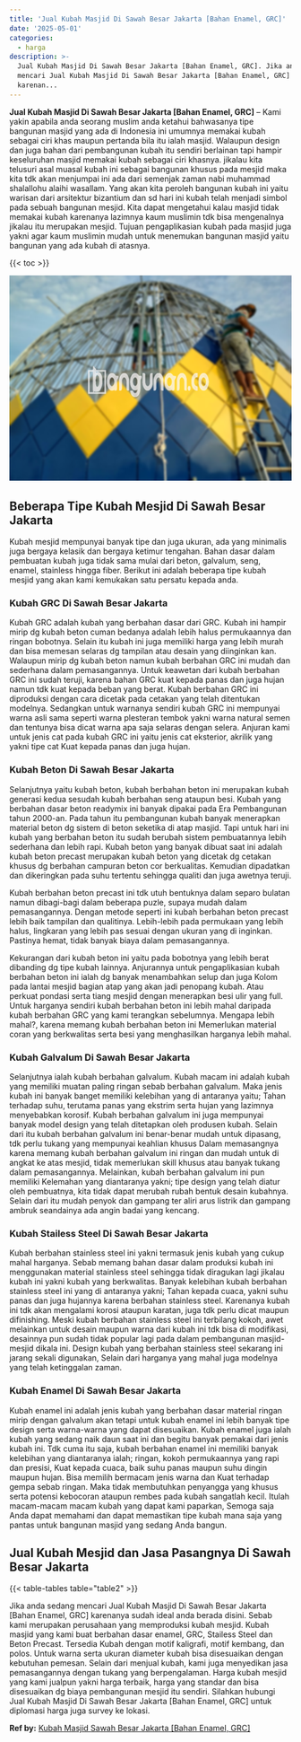```yaml
---
title: 'Jual Kubah Masjid Di Sawah Besar Jakarta [Bahan Enamel, GRC]'
date: '2025-05-01'
categories:
  - harga
description: >-
  Jual Kubah Masjid Di Sawah Besar Jakarta [Bahan Enamel, GRC]. Jika anda sedang
  mencari Jual Kubah Masjid Di Sawah Besar Jakarta [Bahan Enamel, GRC]
  karenan...
---
```


**Jual Kubah Masjid Di Sawah Besar Jakarta \[Bahan Enamel, GRC\]** – Kami yakin apabila anda seorang muslim anda ketahui bahwasanya tipe bangunan masjid yang ada di Indonesia ini umumnya memakai kubah sebagai ciri khas maupun pertanda bila itu ialah masjid. Walaupun design dan juga bahan dari pembangunan kubah itu sendiri berlainan tapi hampir keseluruhan masjid memakai kubah sebagai ciri khasnya. jikalau kita telusuri asal muasal kubah ini sebagai bangunan khusus pada mesjid maka kita tdk akan menjumpai ini ada dari semenjak zaman nabi muhammad shalallohu alaihi wasallam. Yang akan kita peroleh bangunan kubah ini yaitu warisan dari arsitektur bizantium dan sd hari ini kubah telah menjadi simbol pada sebuah bangunan mesjid. Kita dapat mengetahui kalau masjid tidak memakai kubah karenanya lazimnya kaum muslimin tdk bisa mengenalnya jikalau itu merupakan mesjid. Tujuan pengaplikasian kubah pada masjid juga yakni agar kaum muslimin mudah untuk menemukan bangunan masjid yaitu bangunan yang ada kubah di atasnya.

{{< toc >}}

![Jual Kubah Masjid Di Sawah Besar Jakarta [Bahan Enamel, GRC]](/images/jual-kubah-masjid-33.png)

## Beberapa Tipe Kubah Mesjid Di Sawah Besar Jakarta

Kubah mesjid mempunyai banyak tipe dan juga ukuran, ada yang minimalis juga bergaya kelasik dan bergaya ketimur tengahan. Bahan dasar dalam pembuatan kubah juga tidak sama mulai dari beton, galvalum, seng, enamel, stainless hingga fiber. Berikut ini adalah beberapa tipe kubah mesjid yang akan kami kemukakan satu persatu kepada anda.

### Kubah GRC Di Sawah Besar Jakarta

Kubah GRC adalah kubah yang berbahan dasar dari GRC. Kubah ini hampir mirip dg kubah beton cuman bedanya adalah lebih halus permukaannya dan ringan bobotnya. Selain itu kubah ini juga memiliki harga yang lebih murah dan bisa memesan selaras dg tampilan atau desain yang diinginkan kan. Walaupun mirip dg kubah beton namun kubah berbahan GRC ini mudah dan sederhana dalam pemasangannya. Untuk keawetan dari kubah berbahan GRC ini sudah teruji, karena bahan GRC kuat kepada panas dan juga hujan namun tdk kuat kepada beban yang berat. Kubah berbahan GRC ini diproduksi dengan cara dicetak pada cetakan yang telah ditentukan modelnya. Sedangkan untuk warnanya sendiri kubah GRC ini mempunyai warna asli sama seperti warna plesteran tembok yakni warna natural semen dan tentunya bisa dicat warna apa saja selaras dengan selera. Anjuran kami untuk jenis cat pada kubah GRC ini yaitu jenis cat eksterior, akrilik yang yakni tipe cat Kuat kepada panas dan juga hujan.

### Kubah Beton Di Sawah Besar Jakarta

Selanjutnya yaitu kubah beton, kubah berbahan beton ini merupakan kubah generasi kedua sesudah kubah berbahan seng ataupun besi. Kubah yang berbahan dasar beton readymix ini banyak dipakai pada Era Pembangunan tahun 2000-an. Pada tahun itu pembangunan kubah banyak menerapkan material beton dg sistem di beton seketika di atap masjid. Tapi untuk hari ini kubah yang berbahan beton itu sudah berubah sistem pembuatannya lebih sederhana dan lebih rapi. Kubah beton yang banyak dibuat saat ini adalah kubah beton precast merupakan kubah beton yang dicetak dg cetakan khusus dg berbahan campuran beton cor berkualitas. Kemudian dipadatkan dan dikeringkan pada suhu tertentu sehingga qualiti dan juga awetnya teruji.

Kubah berbahan beton precast ini tdk utuh bentuknya dalam separo bulatan namun dibagi-bagi dalam beberapa puzle, supaya mudah dalam pemasangannya. Dengan metode seperti ini kubah berbahan beton precast lebih baik tampilan dan qualitinya. Lebih-lebih pada permukaan yang lebih halus, lingkaran yang lebih pas sesuai dengan ukuran yang di inginkan. Pastinya hemat, tidak banyak biaya dalam pemasangannya.

Kekurangan dari kubah beton ini yaitu pada bobotnya yang lebih berat dibanding dg tipe kubah lainnya. Anjurannya untuk pengaplikasian kubah berbahan beton ini ialah dg banyak menambahkan selup dan juga Kolom pada lantai mesjid bagian atap yang akan jadi penopang kubah. Atau perkuat pondasi serta tiang mesjid dengan menerapkan besi ulir yang full. Untuk harganya sendiri kubah berbahan beton ini lebih mahal daripada kubah berbahan GRC yang kami terangkan sebelumnya. Mengapa lebih mahal?, karena memang kubah berbahan beton ini Memerlukan material coran yang berkwalitas serta besi yang menghasilkan harganya lebih mahal.

### Kubah Galvalum Di Sawah Besar Jakarta

Selanjutnya ialah kubah berbahan galvalum. Kubah macam ini adalah kubah yang memiliki muatan paling ringan sebab berbahan galvalum. Maka jenis kubah ini banyak banget memiliki kelebihan yang di antaranya yaitu; Tahan terhadap suhu, terutama panas yang ekstrim serta hujan yang lazimnya menyebabkan korosif. Kubah berbahan galvalum ini juga mempunyai banyak model design yang telah ditetapkan oleh produsen kubah. Selain dari itu kubah berbahan galvalum ini benar-benar mudah untuk dipasang, tdk perlu tukang yang mempunyai keahlian khusus Dalam memasangnya karena memang kubah berbahan galvalum ini ringan dan mudah untuk di angkat ke atas mesjid, tidak memerlukan skill khusus atau banyak tukang dalam pemasangannya. Melainkan, kubah berbahan galvalum ini pun memiliki Kelemahan yang diantaranya yakni; tipe design yang telah diatur oleh pembuatnya, kita tidak dapat merubah rubah bentuk desain kubahnya. Selain dari itu mudah penyok dan gampang ter aliri arus listrik dan gampang ambruk seandainya ada angin badai yang kencang.

### Kubah Stailess Steel Di Sawah Besar Jakarta

Kubah berbahan stainless steel ini yakni termasuk jenis kubah yang cukup mahal harganya. Sebab memang bahan dasar dalam produksi kubah ini menggunakan material stainless steel sehingga tidak diragukan lagi jikalau kubah ini yakni kubah yang berkwalitas. Banyak kelebihan kubah berbahan stainless steel ini yang di antaranya yakni; Tahan kepada cuaca, yakni suhu panas dan juga hujannya karena berbahan stainless steel. Karenanya kubah ini tdk akan mengalami korosi ataupun karatan, juga tdk perlu dicat maupun difinishing. Meski kubah berbahan stainless steel ini terbilang kokoh, awet melainkan untuk desain maupun warna dari kubah ini tdk bisa di modifikasi, desainnya pun sudah tidak popular lagi pada dalam pembangunan masjid-mesjid dikala ini. Design kubah yang berbahan stainless steel sekarang ini jarang sekali digunakan, Selain dari harganya yang mahal juga modelnya yang telah ketinggalan zaman.

### Kubah Enamel Di Sawah Besar Jakarta

Kubah enamel ini adalah jenis kubah yang berbahan dasar material ringan mirip dengan galvalum akan tetapi untuk kubah enamel ini lebih banyak tipe design serta warna-warna yang dapat disesuaikan. Kubah enamel juga ialah kubah yang sedang naik daun saat ini dan begitu banyak pemakai dari jenis kubah ini. Tdk cuma itu saja, kubah berbahan enamel ini memiliki banyak kelebihan yang diantaranya ialah; ringan, kokoh permukaannya yang rapi dan presisi, Kuat kepada cuaca, baik suhu panas maupun suhu dingin maupun hujan. Bisa memilih bermacam jenis warna dan Kuat terhadap gempa sebab ringan. Maka tidak membutuhkan penyangga yang khusus serta potensi kebocoran ataupun rembes pada kubah sangatlah kecil. Itulah macam-macam macam kubah yang dapat kami paparkan, Semoga saja Anda dapat memahami dan dapat memastikan tipe kubah mana saja yang pantas untuk bangunan masjid yang sedang Anda bangun.

## Jual Kubah Mesjid dan Jasa Pasangnya Di Sawah Besar Jakarta

{{< table-tables table="table2" >}}

Jika anda sedang mencari Jual Kubah Masjid Di Sawah Besar Jakarta \[Bahan Enamel, GRC\] karenanya sudah ideal anda berada disini. Sebab kami merupakan perusahaan yang memproduksi kubah mesjid. Kubah masjid yang kami buat berbahan dasar enamel, GRC, Stailess Steel dan Beton Precast. Tersedia Kubah dengan motif kaligrafi, motif kembang, dan polos. Untuk warna serta ukuran diameter kubah bisa disesuaikan dengan kebutuhan pemesan. Selain dari menjual kubah, kami juga menyedikan jasa pemasangannya dengan tukang yang berpengalaman. Harga kubah mesjid yang kami jualpun yakni harga terbaik, harga yang standar dan bisa disesuaikan dg biaya pembangunan mesjid itu sendiri. Silahkan hubungi Jual Kubah Masjid Di Sawah Besar Jakarta \[Bahan Enamel, GRC\] untuk diplomasi harga juga survey ke lokasi.

**Ref by:** [Kubah Masjid Sawah Besar Jakarta [Bahan Enamel, GRC]](https://id.wikipedia.org/wiki/Kubah)
